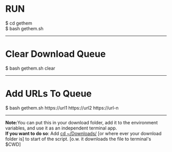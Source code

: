 <h1>RUN</h1>
$ cd gethem <br/>
$ bash gethem.sh<br/>
<hr/>
<h1>Clear Download Queue</h1>
$ bash gethem.sh clear
<hr/>
<h1>Add URLs To Queue</h1>
$ bash gethem.sh https://url1 https://url2 https://url-n
<hr/>
<b>Note:</b>You can put this in your download folder, add it to the environment variables,
    and use it as an independent terminal app.<br/>
<b> If you want to do so</b>: Add <u>cd ~/Downloads/</u> [or where ever your download folder is] to start of the script. [o.w. it downloads the file to terminal's $CWD]